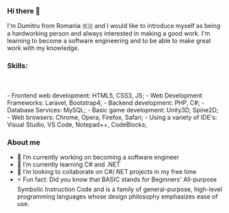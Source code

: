 ### Hi there 👋

I'm Dumitru from Romania 🇷🇴 and I would like to introduce myself as being a hardworking person and always interested in making a good work. I'm learning to become a software engineering and to be able to make great work with my knowledge.

### Skills:
<br>
</br>
- Frontend web development: HTML5, CSS3, JS;
- Web Development Frameworks: Laravel, Bootstrap4;
- Backend development: PHP, C#;
- Database Services: MySQL;
- Basic game development: Unity3D, Spine2D;
- Web browsers: Chrome, Opera, Firefox, Safari;
- Using a variety of IDE's: Visual Studio, VS Code, Notepad++, CodeBlocks;

### About me
- 🔭 I’m currently working on becoming a software engineer
- 🌱 I’m currently learning C# and .NET
- 👯 I’m looking to collaborate on C#/.NET projects in my free time
- ⚡ Fun fact: Did you know that BASIC stands for Beginners' All-purpose Symbolic Instruction Code and is a family of general-purpose, high-level programming languages whose design philosophy emphasizes ease of use.


